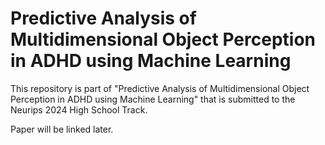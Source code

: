 # Predictive Analysis of Multidimensional Object Perception in ADHD using Machine Learning
This repository is part of "Predictive Analysis of Multidimensional Object Perception in ADHD using Machine Learning" that is submitted to the Neurips 2024 High School Track. 


Paper will be linked later.
